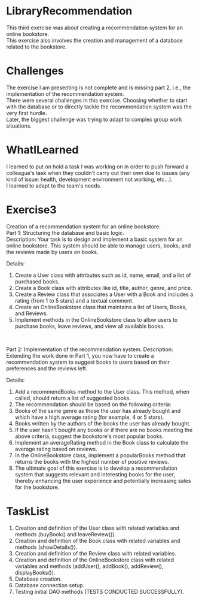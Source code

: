 # LibraryRecommendation
This third exercise was about creating a recommendation system for an online bookstore.<br />
This exercise also involves the creation and management of a database related to the bookstore.

# Challenges
The exercise I am presenting is not complete and is missing part 2, i.e., the implementation of the recommendation system.<br />
There were several challenges in this exercise. Choosing whether to start with the database or to directly tackle the recommendation system was the very first hurdle.<br />
Later, the biggest challenge was trying to adapt to complex group work situations.

# WhatILearned
I learned to put on hold a task I was working on in order to push forward a colleague's task when they couldn't carry out their own due to issues (any kind of issue: health, development environment not working, etc...).<br />
I learned to adapt to the team's needs.

# Exercise3
Creation of a recommendation system for an online bookstore.<br />
Part 1: Structuring the database and basic logic.<br />
Description: Your task is to design and implement a basic system for an online bookstore. This system should be able to manage users, books, and the reviews made by users on books.<br />

Details:<br />
1. Create a User class with attributes such as id, name, email, and a list of purchased books.
2. Create a Book class with attributes like id, title, author, genre, and price.
3. Create a Review class that associates a User with a Book and includes a rating (from 1 to 5 stars) and a textual comment.
4. Create an OnlineBookstore class that maintains a list of Users, Books, and Reviews.
5. Implement methods in the OnlineBookstore class to allow users to purchase books, leave reviews, and view all available books.
<br />

Part 2: Implementation of the recommendation system.
Description: Extending the work done in Part 1, you now have to create a recommendation system to suggest books to users based on their preferences and the reviews left.<br />

Details:<br />
1. Add a recommendBooks method to the User class. This method, when called, should return a list of suggested books.
2. The recommendation should be based on the following criteria:
  1. Books of the same genre as those the user has already bought and which have a high average rating (for example, 4 or 5 stars).
  2. Books written by the authors of the books the user has already bought.
  3. If the user hasn't bought any books or if there are no books meeting the above criteria, suggest the bookstore's most popular books.
3. Implement an averageRating method in the Book class to calculate the average rating based on reviews.
4. In the OnlineBookstore class, implement a popularBooks method that returns the books with the highest number of positive reviews.
5. The ultimate goal of this exercise is to develop a recommendation system that suggests relevant and interesting books for the user, thereby enhancing the user experience and potentially increasing sales for the bookstore.

# TaskList
1. Creation and definition of the User class with related variables and methods (buyBook() and leaveReview()).
2. Creation and definition of the Book class with related variables and methods (showDetails()).
3. Creation and definition of the Review class with related variables.
4. Creation and definition of the OnlineBookstore class with related variables and methods (addUser(), addBook(), addReview(), displayBooks()).
5. Database creation.
6. Database connection setup.
7. Testing initial DAO methods (TESTS CONDUCTED SUCCESSFULLY).
